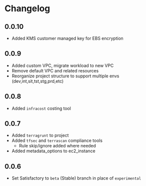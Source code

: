 # Changelog

## 0.0.10

- Added KMS customer managed key for EBS encryption

## 0.0.9

- Added custom VPC, migrate workload to new VPC
- Remove default VPC and related resources
- Reorganize project structure to support multiple envs (dev,int,sit,tst,stg,prd,etc)

## 0.0.8

- Added `infracost` costing tool

## 0.0.7

- Added `terragrunt` to project
- Added `tfsec` and `terrascan` compliance tools
  - Rule skip/ignore added where needed
- Added metadata_options to ec2_instance

## 0.0.6

- Set Satisfactory to `beta` (Stable) branch in place of `experimental`
